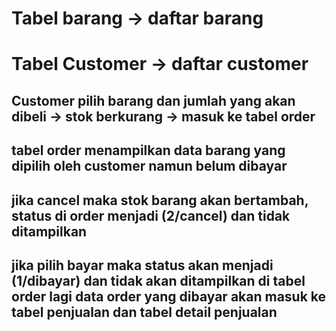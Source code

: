 # Tabel barang -> daftar barang
# Tabel Customer -> daftar customer
## Customer pilih barang dan jumlah yang akan dibeli -> stok berkurang -> masuk ke tabel order
## tabel order menampilkan data barang yang dipilih oleh customer namun belum dibayar
## jika cancel maka stok barang akan bertambah, status di order menjadi (2/cancel) dan tidak ditampilkan
## jika pilih bayar maka status akan menjadi (1/dibayar) dan tidak akan ditampilkan di tabel order lagi data order yang dibayar akan masuk ke tabel penjualan dan tabel detail penjualan
